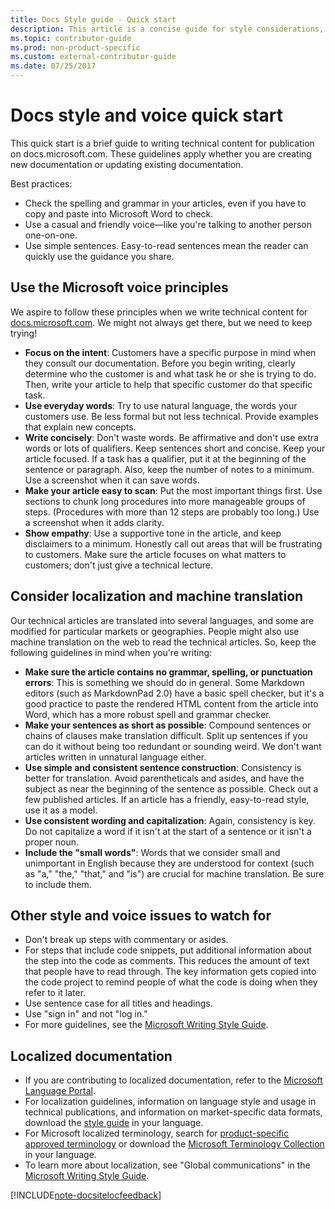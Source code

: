 ```yaml
---
title: Docs Style guide - Quick start
description: This article is a concise guide for style considerations, containing just the essential topics for getting started with docs.microsoft.com.
ms.topic: contributor-guide
ms.prod: non-product-specific
ms.custom: external-contributor-guide
ms.date: 07/25/2017
---
```

# Docs style and voice quick start

This quick start is a brief guide to writing technical content for publication on docs.microsoft.com. These guidelines apply whether you are creating new documentation or updating existing documentation.

Best practices:

- Check the spelling and grammar in your articles, even if you have to copy and paste into Microsoft Word to check.
- Use a casual and friendly voice—like you're talking to another person one-on-one.
- Use simple sentences. Easy-to-read sentences mean the reader can quickly use the guidance you share.

## Use the Microsoft voice principles

We aspire to follow these principles when we write technical content for [docs.microsoft.com](https://docs.microsoft.com). We might not always get there, but we need to keep trying!

- **Focus on the intent**: Customers have a specific purpose in mind when they consult our documentation. Before you begin writing, clearly determine who the customer is and what task he or she is trying to do. Then, write your article to help that specific customer do that specific task.
- **Use everyday words**: Try to use natural language, the words your customers use. Be less formal but not less technical. Provide examples that explain new concepts.
- **Write concisely**: Don't waste words. Be affirmative and don't use extra words or lots of qualifiers. Keep sentences short and concise. Keep your article focused. If a task has a qualifier, put it at the beginning of the sentence or paragraph. Also, keep the number of notes to a minimum. Use a screenshot when it can save words.
- **Make your article easy to scan**: Put the most important things first. Use sections to chunk long procedures into more manageable groups of steps. (Procedures with more than 12 steps are probably too long.) Use a screenshot when it adds clarity.
- **Show empathy**: Use a supportive tone in the article, and keep disclaimers to a minimum. Honestly call out areas that will be frustrating to customers. Make sure the article focuses on what matters to customers; don't just give a technical lecture.

## Consider localization and machine translation

Our technical articles are translated into several languages, and some are modified for particular markets or geographies. People might also use machine translation on the web to read the technical articles. So, keep the following guidelines in mind when you're writing:

- **Make sure the article contains no grammar, spelling, or punctuation errors**: This is something we should do in general. Some Markdown editors (such as MarkdownPad 2.0) have a basic spell checker, but it's a good practice to paste the rendered HTML content from the article into Word, which has a more robust spell and grammar checker.
- **Make your sentences as short as possible**: Compound sentences or chains of clauses make translation difficult. Split up sentences if you can do it without being too redundant or sounding weird. We don't want articles written in unnatural language either.
- **Use simple and consistent sentence construction**: Consistency is better for translation. Avoid parentheticals and asides, and have the subject as near the beginning of the sentence as possible. Check out a few published articles. If an article has a friendly, easy-to-read style, use it as a model.
- **Use consistent wording and capitalization**: Again, consistency is key. Do not capitalize a word if it isn't at the start of a sentence or it isn't a proper noun.
- **Include the "small words"**: Words that we consider small and unimportant in English because they are understood for context (such as "a," "the," "that," and "is") are crucial for machine translation. Be sure to include them.

## Other style and voice issues to watch for

- Don't break up steps with commentary or asides.
- For steps that include code snippets, put additional information about the step into the code as comments. This reduces the amount of text that people have to read through. The key information gets copied into the code project to remind people of what the code is doing when they refer to it later.
- Use sentence case for all titles and headings.
- Use "sign in" and not "log in."
- For more guidelines, see the [Microsoft Writing Style Guide](https://docs.microsoft.com/style-guide/welcome).

## Localized documentation

- If you are contributing to localized documentation, refer to the [Microsoft Language Portal](https://www.microsoft.com/Language/Default.aspx).
- For localization guidelines, information on language style and usage in technical publications, and information on market-specific data formats, download the [style guide](https://www.microsoft.com/Language/StyleGuides) in your language.
- For Microsoft localized terminology, search for [product-specific approved terminology](https://www.microsoft.com/Language/Default.aspx) or download the [Microsoft Terminology Collection](https://www.microsoft.com/language/Terminology) in your language.
- To learn more about localization, see "Global communications" in the [Microsoft Writing Style Guide](https://docs.microsoft.com/style-guide/global-communications).

[!INCLUDE[note-docsitelocfeedback](includes/note-docsitelocfeedback.md)]

